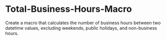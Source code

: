 # Total-Business-Hours-Macro
Create a macro that calculates the number of business hours between two datetime values, excluding weekends, public holidays, and non-business hours.
